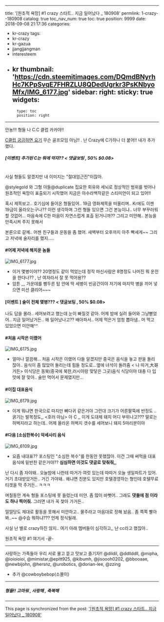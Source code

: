 
---
title: '[원초적 욕망] #1 crazy 스타트.. 지금 일어났다 _ 180908'
permlink: 1-crazy--180908
catalog: true
toc_nav_num: true
toc: true
position: 9999
date: 2018-09-08 21:17:36
categories:
- kr-crazy
tags:
- kr-crazy
- kr-gazua
- jjangjjangman
- interesteem
- kr
thumbnail: 'https://cdn.steemitimages.com/DQmdBNyrhHc7KPpSvqE7FHRZLU8QDedUgrkr3PsKNbyoMfx/IMG_6177.jpg'
sidebar:
    right:
        sticky: true
widgets:
    -
        type: toc
        position: right
---


안뇽!!! 형들 나 C.C 클럽 카카야!!

[C클럽 궁금하면 요기](https://steemit.com/kr-crazy/@stylegold/2lvkqn)
무슨 골프모임 아님!! .  난 Crazy에 C가하나 더 붙어!!  내가 추가했다.

##### [이벤트] 추가된 C는 뭐에 약자?? < 댓글보팅 , 50% $0.08>
<br>
사실 형들도 알겠지만 내 이미지는 "절대엄근진"이잖아.

@stylegold 와 그형 아들@duplicate 집요한 회유와  세뇌로
정상적인 범위를 벗어나 원초적인 욕망이 표출되기 시작했어
지금은 아수라백작같은 스티미언이 되고 있어!!

혹시 제목보고.. 호기심에 들어온 형들있어.. 19금 영화제목을
떠올리며.. Kr에도 이젠 19금이 올라오는구나?? 이런 생각하며
그런 형들 있으면 그건 본능이냐.. 너무 부꾸러워 할 것없어...
마음속에 C한 마음이 자연스럽게 표출 된거니까??
그리고 미얀해.. 본능을 만족시켜 주지 못해서

본론으로 갈께.. 
어젠 친구들과 운동을 좀 했어. 새벽부터 오후까지 아주 빡세게~~
그리고 저녁에 술자리를 했지.....

#### #어제 저녁에 해치운 놈들
![IMG_6177.jpg](https://cdn.steemitimages.com/DQmdBNyrhHc7KPpSvqE7FHRZLU8QDedUgrkr3PsKNbyoMfx/IMG_6177.jpg)

- 이거 몇병이야?? 20명정도 같이 먹었는데 정작 마신사람은 8명정도
  나머진 뭐 운전을 한다나?? , 난 여자라서 잘 못 먹어용?? 
- 암튼 ,,, 가운데를 삥두른 탑 안에 딱 세병이 빈공간이야 
  저기에 마지막 병을 끼어 넣으면 미션 클리어~~~

#### [이벤트 ] 술이 전체 몇병???  < 댓글보팅 , 50% $0.08>

나도 답을 몰라.. 세어보려고 했는데 눈이 빠질것 같아. 
어제 밤에 실려 들어와 그냥뻗었어.. 지금 일어났거든.. 왜 일어났나고?? 
배아파서.. 어제 먹은거 엄청 뽑아냄.. 머 먹고 있었으면 미얀해^^

#### #처음 시작은 이랬어
![IMG_6175.jpg](https://cdn.steemitimages.com/DQmYYdWUffhqs4CJ2D41ZGSQKTE6mVQsfwEBrGHdUWq6jS8/IMG_6175.jpg)
- 얼마나 깔끔해... 처음 시작은 이랬어
   다들 알겠지만 중국은 음식을 놓고 판을 돌리잖아.. 음식이 좀 많았어
   돌리는데 힘들 정도로...옆에 녀석이 돌려줌 < 나 따거,大哥 거든>
   이식당은 동북(중국에 북한,러시아랑 맞닿은 그곳)음식 식당이야
   대충 다 입맛에 잘 맞아.. 술만 먹어서 문제였지만...


#### #이집 대표음식 
![IMG_6179.jpg](https://cdn.steemitimages.com/DQmQHFWBJQh1ojFiakVX9z89D8CUwvB6AiecqscmDRRTtFv/IMG_6179.jpg)
 - 이게 뭐냐면 한국으로 따지만 뼈다귀 같은거야
  그런대 크기가  어른팔뚝에 반정도 .. 굵기는 발목정도,, <호러 아님> 
  아 C ,, 이게 도대체 돼지 어디 부위나고???  말로는 허벅지라고 하는데..
  어제 올라온 허벅지 갯수를 세어보니 돼지 5마리분이야
  
#### #다음 [소심한복수] 악세사리 음식 
![IMG_6109.jpg](https://cdn.steemitimages.com/DQmWwadK1fkEQBkoSFp4Nb5J3YuioP57i9H13RxD33gKQiS/IMG_6109.jpg)
 - 요즘 내대표?? 포스팅인 "소심한 복수"를 한동안 못했잖아.
   이건 그때 써먹을 대표음식에 밑반찬 같은거야??
   **심심하면 이것도 댓글로 맞춰줘,,**


난 다시 좀 자야돼.. 오늘밤에 나한테 따거가 여럿 있는데
따따거 오늘 생일파트가 있어. 거기 초대받았거든..
거긴 가야돼.. 왜냐면 친분도 있지만 호텔경영하는 형인데
호텔무료티겟을 막 주거든.. ㅋㅋㅋ 
 

며칠동안 계속 형들 포스팅에 못 들렀는데 미얀.
좀 많이 바뻣어.. 그래도 **댓들에 점 이라도 하나 찍어줘.**
그러면 내가 꼭 찿아 가거든..

띨띨당도 제대로 활동을 못해서 미얀하고.. 
물주라고 마음대로 정해 놨음.. 좀 쪽쪽 빨아봐..~~
@수습 뭐하냐??? 언제 정식될래.

사실 난 별로 crazy하진 않지.. 
여기 아래 멤버들이 심각하고,, 난 cc라고 했잖아..

원초적 욕망 #1 여기서 -끝-

---
사랑하는 가족들아 우리 서로 물고 뜯고 맛보고 즐기자!!
@dildil, @ddllddll, @mipha, @ioioioioi, @mimistar,@epitt925, @kibumh, @jisoooh0202, @bbooaae, @newbijohn, @hersnz, @urobotics, @dorian-lee, @zzing

* 추가  @cowboybebop(소몰이)  
---

##### 형들!! 고마워 , 사랑해 , 축복해

- - -

This page is synchronized from the post: ['[원초적 욕망] #1 crazy 스타트.. 지금 일어났다 _ 180908'](https://steemit.com/@kibumh/1-crazy--180908)
